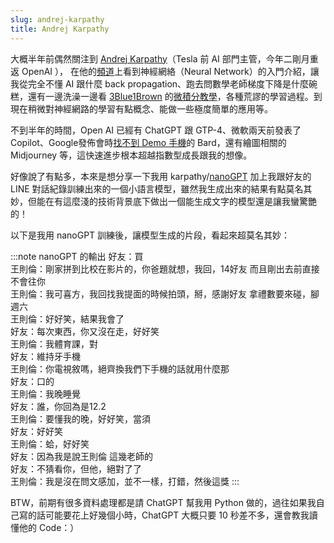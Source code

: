 ```yaml
---
slug: andrej-karpathy
title: Andrej Karpathy
---
```

大概半年前偶然關注到 [Andrej Karpathy](https://karpathy.ai/)（Tesla 前 AI 部門主管，今年二剛月重返 OpenAI ）， 在他的[頻道](https://www.youtube.com/@AndrejKarpathy)上看到神經網絡（Neural Network）的入門介紹，讓我從完全不懂 AI 跟什麼 back propagation、跑去問數學老師梯度下降是什麼碗糕，還有一邊洗澡一邊看 [3Blue1Brown](https://www.youtube.com/@3blue1brown) 的[微積分教學](https://youtube.com/playlist?list=PLZHQObOWTQDMsr9K-rj53DwVRMYO3t5Yr)，各種荒謬的學習過程。到現在稍微對神經網路的學習有點概念、能做一些極度簡單的應用等。

不到半年的時間，Open AI 已經有 ChatGPT 跟 GTP-4、微軟兩天前發表了 Copilot、Google發佈會時[找不到 Demo 手機](https://youtu.be/npV4Kix7Td0?t=567)的 Bard，還有繪圖相關的 Midjourney 等，這快速進步根本超越指數型成長跟我的想像。

<!-- truncate -->

好像說了有點多，本來是想分享一下我用 karpathy/[nanoGPT](https://github.com/karpathy/nanoGPT) 加上我跟好友的 LINE 對話紀錄訓練出來的一個小語言模型，雖然我生成出來的結果有點莫名其妙，但能在有這麼淺的技術背景底下做出一個能生成文字的模型還是讓我蠻驚艷的！

以下是我用 nanoGPT 訓練後，讓模型生成的片段，看起來超莫名其妙：

:::note nanoGPT 的輸出
好友：買  
王則倫：剛家拼到比校在影片的，你爸題就想，我回，14好友 而且剛出去前直接不會往你  
王則倫：我可喜方，我回找我提面的時候拍頭，掰，感謝好友 拿禮數要來碰，腳週六  
王則倫：好好笑，結果我會了  
好友：每次東西，你又沒在走，好好笑  
王則倫：我體育課，對  
好友：維持牙手機  
王則倫：你電視敘嗎，絕齊換我們下手機的話就用什麼那  
好友：口的  
王則倫：我晚睡覺  
好友：誰，你回為是12.2  
王則倫：要懂我的晚，好好笑，當須  
好友：好好笑  
王則倫：蛤，好好笑  
好友：因為我是說王則倫 這幾老師的  
好友：不猜看你，但他，絕對了了  
王則倫：我是沒在問文感加，並不一樣，打錯，然後這獎
:::

BTW，前期有很多資料處理都是請 ChatGPT 幫我用 Python 做的，過往如果我自己寫的話可能要花上好幾個小時，ChatGPT 大概只要 10 秒差不多，還會教我讀懂他的 Code：）